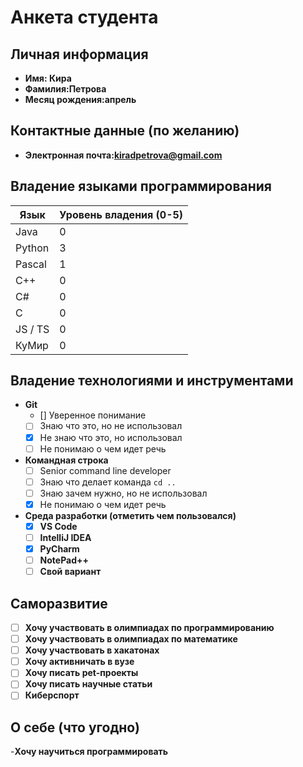# Анкета студента

## Личная информация
- **Имя: Кира**
- **Фамилия:Петрова**
- **Месяц рождения:апрель**

## Контактные данные (по желанию)
- **Электронная почта:kiradpetrova@gmail.com** 

## Владение языками программирования
| Язык | Уровень владения (0-5) |
|---|--------------------|
| Java |          0          |
| Python |           3         |
| Pascal |          1          |
| C++ |          0          |
| C# |           0         |
| C |           0         |
| JS / TS |       0             |
| КуМир |          0          |

## Владение технологиями и инструментами
- **Git**
    - [] Уверенное понимание
    - [ ] Знаю что это, но не использовал
    - [X] Не знаю что это, но использовал
    - [ ] Не понимаю о чем идет речь
  
- **Командная строка**
    - [ ] Senior command line developer
    - [ ] Знаю что делает команда `cd ..`
    - [ ] Знаю зачем нужно, но не использовал
    - [X] Не понимаю о чем идет речь

- **Среда разработки (отметить чем пользовался)**
    - [X] **VS Code** 
    - [ ] **IntelliJ IDEA** 
    - [X] **PyCharm** 
    - [ ] **NotePad++** 
    - [ ] **Свой вариант**

## Саморазвитие

- [ ] **Хочу участвовать в олимпиадах по программированию**
- [ ] **Хочу участвовать в олимпиадах по математике**
- [ ] **Хочу участвовать в хакатонах**
- [ ] **Хочу активничать в вузе**
- [ ] **Хочу писать pet-проекты**
- [ ] **Хочу писать научные статьи**
- [ ] **Киберспорт**

## О себе (что угодно)

-**Хочу научиться программировать**

